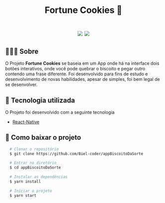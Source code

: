 <h1 align="center">
  Fortune Cookies 🍪
</h1>
<h1 align="center">
<img src="https://ik.imagekit.io/i2b0fdzq04n/tr:w-347,h-698,cm-extract,x-45,y-89/Inicio_cxo6tzY80R.png" />
<img src="https://ik.imagekit.io/i2b0fdzq04n/tr:w-375,h-698,cm-extract,x-37,y-89/Biscoito_Quebrado_SmXgPgpX9u.png" />
</h1>

## 🧾✍🏼 Sobre
O Projeto **Fortune Cookies** se baseia em um App onde há na interface dois botões interativos, onde você pode quebrar o biscoito e pegar outro contendo uma frase diferente. Foi desenvolvido para fins de estudo e desenvolvimento de novas habilidades, apesar de simples, foi bem legal de se desenvolver.


## 🚀 Tecnologia utilizada
O Projeto foi desenvolvido com a seguinte tecnologia

- [React-Native](https://reactnative.dev/)

## 📁 Como baixar o projeto

```bash
  # Clonar o repositório
  $ git clone https://github.com/Biel-coder/appBiscoitoDaSorte
  
  # Entrar no diretório
  $ cd appBiscoitoDaSorte
  
  # Instalar as dependências
  $ yarn install
  
  # Iniciar o projeto
  $ yarn start
```
